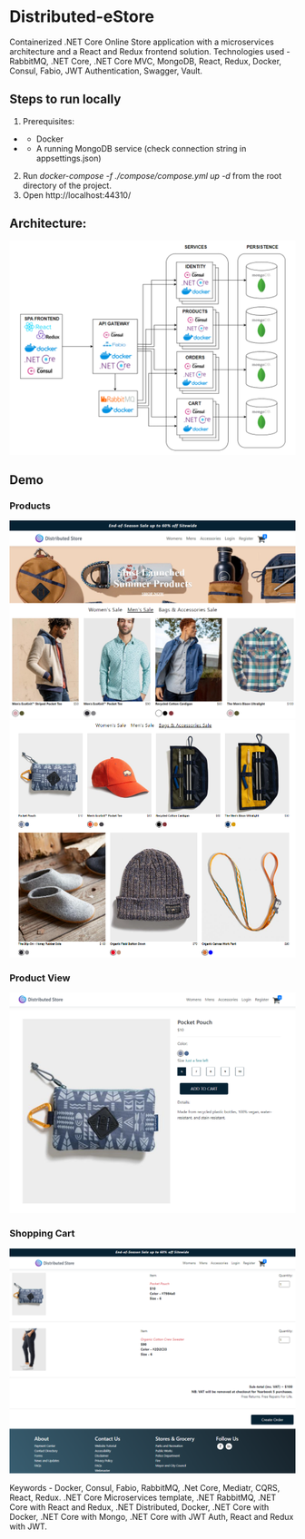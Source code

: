 # Distributed-eStore
Containerized .NET Core Online Store application with a microservices architecture and a React and Redux frontend solution.
Technologies used - RabbitMQ, .NET Core, .NET Core MVC, MongoDB, React, Redux, Docker, Consul, Fabio, JWT Authentication, Swagger, Vault.
## Steps to run locally
1. Prerequisites:
* - Docker
* - A running MongoDB service (check connection string in appsettings.json)
2. Run _docker-compose -f ./compose/compose.yml up -d_ from the root directory of the project.
3. Open http://localhost:44310/
## Architecture:
![Sorry, error loading image of diagram](architecture.png)

## Demo

### Products
![Sorry, error loading image of diagram](products1.png)
![Sorry, error loading image of diagram](products2.png)

### Product View
![Sorry, error loading image of diagram](product.png)

### Shopping Cart
![Sorry, error loading image of diagram](cart.png)

Keywords - Docker, Consul, Fabio, RabbitMQ, .Net Core, Mediatr, CQRS, React, Redux. .NET Core Microservices template, .NET RabbitMQ, .NET Core with React and Redux, .NET Distributed, Docker, .NET Core with Docker, .NET Core with Mongo, .NET Core with JWT Auth, React and Redux with JWT.
